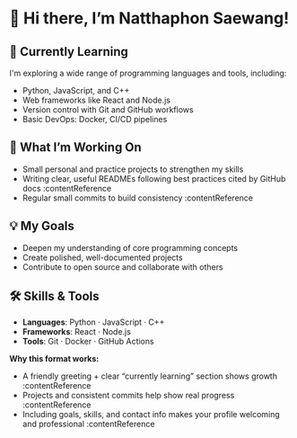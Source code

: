 # 👋 Hi there, I’m Natthaphon Saewang!

## 🌱 Currently Learning
I'm exploring a wide range of programming languages and tools, including:
- Python, JavaScript, and C++
- Web frameworks like React and Node.js
- Version control with Git and GitHub workflows
- Basic DevOps: Docker, CI/CD pipelines

## 🔭 What I’m Working On
- Small personal and practice projects to strengthen my skills
- Writing clear, useful READMEs following best practices cited by GitHub docs :contentReference
- Regular small commits to build consistency :contentReference

## 💡 My Goals
- Deepen my understanding of core programming concepts
- Create polished, well-documented projects
- Contribute to open source and collaborate with others

## 🛠️ Skills & Tools
- **Languages**: Python · JavaScript · C++
- **Frameworks**: React · Node.js
- **Tools**: Git · Docker · GitHub Actions

**Why this format works:**
- A friendly greeting + clear “currently learning” section shows growth :contentReference  
- Projects and consistent commits help show real progress :contentReference  
- Including goals, skills, and contact info makes your profile welcoming and professional :contentReference 
